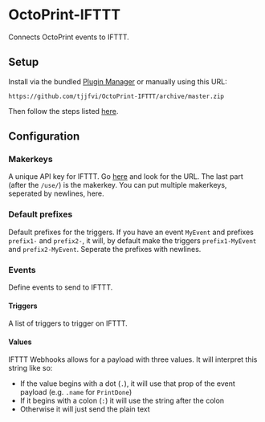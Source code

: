 # OctoPrint-IFTTT

Connects OctoPrint events to IFTTT.

## Setup

Install via the bundled [Plugin Manager](https://github.com/foosel/OctoPrint/wiki/Plugin:-Plugin-Manager)
or manually using this URL:

    https://github.com/tjjfvi/OctoPrint-IFTTT/archive/master.zip

Then follow the steps listed [here](https://github.com/tjjfvi/OctoPrint-IFTTT/wiki).

## Configuration

### Makerkeys
A unique API key for IFTTT. Go [here](https://ifttt.com/services/maker_webhooks/settings) and look for the URL. The last part (after the `/use/`) is the makerkey. You can put multiple makerkeys, seperated by newlines, here.

### Default prefixes
Default prefixes for the triggers. If you have an event `MyEvent` and prefixes `prefix1-` and `prefix2-`, it will, by default make the triggers `prefix1-MyEvent` and `prefix2-MyEvent`. Seperate the prefixes with newlines.

### Events
Define events to send to IFTTT.

#### Triggers
A list of triggers to trigger on IFTTT.

#### Values
IFTTT Webhooks allows for a payload with three values. It will interpret this string like so:
 - If the value begins with a dot (`.`), it will use that prop of the event payload (e.g. `.name` for `PrintDone`)
 - If it begins with a colon (`:`) it will use the string after the colon
 - Otherwise it will just send the plain text
